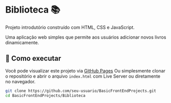 # Biblioteca 📚

Projeto introdutório construído com HTML, CSS e JavaScript.

Uma aplicação web simples que permite aos usuários adicionar novos livros dinamicamente.

## 🚀 Como executar

Você pode visualizar este projeto via [GitHub Pages](https://ctrindadedev.github.io/BasicFrontEndProjects/Biblioteca)
Ou simplesmente clonar o repositório e abrir o arquivo `index.html` com Live Server ou diretamente no navegador.

```bash
git clone https://github.com/seu-usuario/BasicFrontEndProjects.git
cd BasicFrontEndProjects/Biblioteca
```
